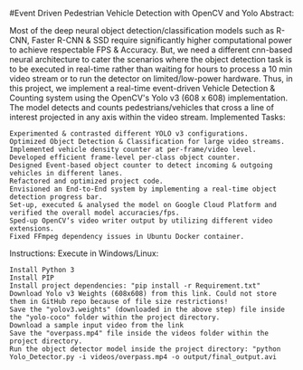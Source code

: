 #Event Driven Pedestrian Vehicle Detection with OpenCV and Yolo
Abstract:

Most of the deep neural object detection/classification models such as R-CNN, Faster R-CNN & SSD require significantly higher computational power to achieve respectable FPS & Accuracy. But, we need a different cnn-based neural architecture to cater the scenarios where the object detection task is to be executed in real-time rather than waiting for hours to process a 10 min video stream or to run the detector on limited/low-power hardware. Thus, in this project, we implement a real-time event-driven Vehicle Detection & Counting system using the OpenCV's Yolo v3 (608 x 608) implementation. The model detects and counts pedestrians/vehicles that cross a line of interest projected in any axis within the video stream.
Implemented Tasks:

    Experimented & contrasted different YOLO v3 configurations.
    Optimized Object Detection & Classification for large video streams.
    Implemented vehicle density counter at per-frame/video level.
    Developed efficient frame-level per-class object counter.
    Designed Event-based object counter to detect incoming & outgoing vehicles in different lanes.
    Refactored and optimized project code.
    Envisioned an End-to-End system by implementing a real-time object detection progress bar.
    Set-up, executed & analysed the model on Google Cloud Platform and verified the overall model accuracies/fps.
    Sped-up OpenCV‘s video writer output by utilizing different video extensions.
    Fixed FFmpeg dependency issues in Ubuntu Docker container.

Instructions:
Execute in Windows/Linux:

    Install Python 3
    Install PIP
    Install project dependencies: "pip install -r Requirement.txt"
    Download Yolo v3 Weights (608x608) from this link. Could not store them in GitHub repo because of file size restrictions!
    Save the "yolov3.weights" (downloaded in the above step) file inside the "yolo-coco" folder within the project directory.
    Download a sample input video from the link
    Save the "overpass.mp4" file inside the videos folder within the project directory.
    Run the object detector model inside the project directory: "python Yolo_Detector.py -i videos/overpass.mp4 -o output/final_output.avi
